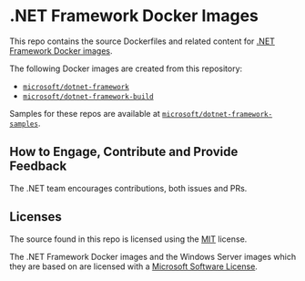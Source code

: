 # .NET Framework Docker Images

This repo contains the source Dockerfiles and related content for [.NET Framework Docker images](https://hub.docker.com/r/microsoft/dotnet-framework).

The following Docker images are created from this repository:

* [`microsoft/dotnet-framework`](https://hub.docker.com/r/microsoft/dotnet-framework)
* [`microsoft/dotnet-framework-build`](https://hub.docker.com/r/microsoft/dotnet-framework-build/)

Samples for these repos are available at [`microsoft/dotnet-framework-samples`](https://hub.docker.com/r/microsoft/dotnet-framework-samples).

## How to Engage, Contribute and Provide Feedback

The .NET team encourages contributions, both issues and PRs.

## Licenses

The source found in this repo is licensed using the [MIT](LICENSE.TXT) license.

The .NET Framework Docker images and the Windows Server images which they are based on are licensed with a [Microsoft Software License](https://hub.docker.com/r/microsoft/windowsservercore/).
